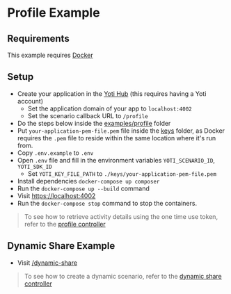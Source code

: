 # Profile Example

## Requirements

This example requires [Docker](https://docs.docker.com/)

## Setup

* Create your application in the [Yoti Hub](https://hub.yoti.com) (this requires having a Yoti account)
  * Set the application domain of your app to `localhost:4002`
  * Set the scenario callback URL to `/profile`
* Do the steps below inside the [examples/profile](./) folder
* Put `your-application-pem-file.pem` file inside the [keys](keys) folder, as Docker requires the `.pem` file to reside within the same location where it's run from.
* Copy `.env.example` to `.env`
* Open `.env` file and fill in the environment variables `YOTI_SCENARIO_ID`, `YOTI_SDK_ID`
  * Set `YOTI_KEY_FILE_PATH` to `./keys/your-application-pem-file.pem`
* Install dependencies `docker-compose up composer`
* Run the `docker-compose up --build` command
* Visit [https://localhost:4002](https://localhost:4002)
* Run the `docker-compose stop` command to stop the containers.

> To see how to retrieve activity details using the one time use token, refer to the [profile controller](app/Http/Controllers/ProfileController.php)

## Dynamic Share Example
* Visit [/dynamic-share](https://localhost:4002/dynamic-share)

> To see how to create a dynamic scenario, refer to the [dynamic share controller](app/Http/Controllers/DynamicShareController.php)
